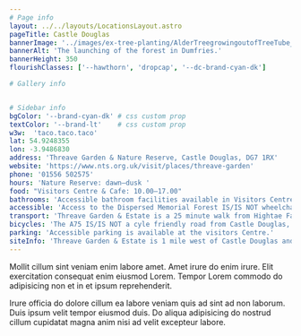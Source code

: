 ```yaml
---
# Page info
layout: ../../layouts/LocationsLayout.astro
pageTitle: Castle Douglas
bannerImage: '../images/ex-tree-planting/AlderTreegrowingoutofTreeTube_Threave.jpg'
bannerAlt: 'The launching of the forest in Dumfries.'
bannerHeight: 350
flourishClasses: ['--hawthorn', 'dropcap', '--dc-brand-cyan-dk']

# Gallery info


# Sidebar info
bgColor: '--brand-cyan-dk' # css custom prop
textColor: '--brand-lt'    # css custom prop
w3w:  'taco.taco.taco'
lat: 54.9248355
lon: -3.9486830
address: 'Threave Garden & Nature Reserve, Castle Douglas, DG7 1RX'
website: 'https://www.nts.org.uk/visit/places/threave-garden'
phone: '01556 502575'
hours: 'Nature Reserve: dawn–dusk '
food: "Visitors Centre & Cafe: 10.00–17.00"
bathrooms: 'Accessible bathroom facilities available in Visitors Centre.'
accessible: 'Access to the Dispersed Memorial Forest IS/IS NOT wheelchair accessible. Some paths in the gardens are not accessible by wheelchair, due to uneven ground.'
transport: 'Threave Garden & Estate is a 25 minute walk from Hightae Farm serviced by the 500 and 502 busses.'
bicycles: 'The A75 IS/IS NOT a cyle friendly road from Castle Douglas, however there ARE/NOT cycle friendly paths on the grounds.'
parking: 'Accessible parking is available at the visitors Centre.'
siteInfo: 'Threave Garden & Estate is 1 mile west of Castle Douglas and only a short drive from Dumfries. Threave Garden is just off the A75 and is well-signposted from every direction. Turn onto the B736 from the roundabout and follow the brown signs.The road to the nature reserve (and osprey platform) is directly opposite the B736 off the same roundabout – follow the signs for Kelton Mains or Threave Castle. Once on the grounds the Dispersed Memorial Forest CAN BE FOUND XXXX.'
---
```


Mollit cillum sint veniam enim labore amet. Amet irure do enim irure. Elit exercitation consequat enim eiusmod Lorem. Tempor Lorem commodo do adipisicing non et in et ipsum reprehenderit.

Irure officia do dolore cillum ea labore veniam quis ad sint ad non laborum. Duis ipsum velit tempor eiusmod duis. Do aliqua adipisicing do nostrud cillum cupidatat magna anim nisi ad velit excepteur labore.
